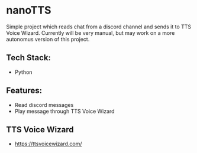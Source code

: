 # nanoTTS
Simple project which reads chat from a discord channel and sends it to TTS Voice Wizard. Currently will be very manual, but may work on a more autonomus version of this project. 

## Tech Stack:
- Python

## Features:
- Read discord messages 
- Play message through TTS Voice Wizard


## TTS Voice Wizard
- https://ttsvoicewizard.com/
